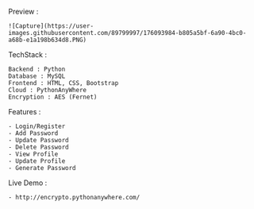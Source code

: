 Preview :

    ![Capture](https://user-images.githubusercontent.com/89799997/176093984-b805a5bf-6a90-4bc0-a68b-e1a198b634d8.PNG)




TechStack :

    Backend : Python
    Database : MySQL
    Frontend : HTML, CSS, Bootstrap
    Cloud : PythonAnyWhere
    Encryption : AES (Fernet)
    
    
Features :

    - Login/Register
    - Add Password
    - Update Password
    - Delete Password
    - View Profile
    - Update Profile
    - Generate Password
    
 Live Demo :
 
    - http://encrypto.pythonanywhere.com/
    
